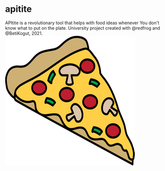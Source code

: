 # apitite
APItite is a revolutionary tool that helps with food ideas whenever You don't know what to put on the plate.
University project created with @redfrog and @BetiKogut, 2021. 
![logo](static/img/logo.png "logo")
